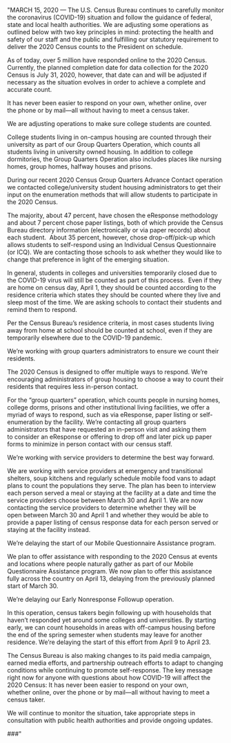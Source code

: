"MARCH 15, 2020 — The U.S. Census Bureau continues to carefully monitor the coronavirus (COVID-19) situation and follow the guidance of federal, state and local health authorities. We are adjusting some operations as outlined below with two key principles in mind: protecting the health and safety of our staff and the public and fulfilling our statutory requirement to deliver the 2020 Census counts to the President on schedule.  

As of today, over 5 million have responded online to the 2020 Census. Currently, the planned completion date for data collection for the 2020 Census is July 31, 2020, however, that date can and will be adjusted if necessary as the situation evolves in order to achieve a complete and accurate count.

It has never been easier to respond on your own, whether online, over the phone or by mail—all without having to meet a census taker.

We are adjusting operations to make sure college students are counted.

College students living in on-campus housing are counted through their university as part of our Group Quarters Operation, which counts all students living in university owned housing. In addition to college dormitories, the Group Quarters Operation also includes places like nursing homes, group homes, halfway houses and prisons. 

During our recent 2020 Census Group Quarters Advance Contact operation we contacted college/university student housing administrators to get their input on the enumeration methods that will allow students to participate in the 2020 Census.

The majority, about 47 percent, have chosen the eResponse methodology and about 7 percent chose paper listings, both of which provide the Census Bureau directory information (electronically or via paper records) about each student.  About 35 percent, however, chose drop-off/pick-up which allows students to self-respond using an Individual Census Questionnaire (or ICQ). We are contacting those schools to ask whether they would like to change that preference in light of the emerging situation. 

In general, students in colleges and universities temporarily closed due to the COVID-19 virus will still be counted as part of this process.  Even if they are home on census day, April 1, they should be counted according to the residence criteria which states they should be counted where they live and sleep most of the time. We are asking schools to contact their students and remind them to respond.

Per the Census Bureau’s residence criteria, in most cases students living away from home at school should be counted at school, even if they are temporarily elsewhere due to the COVID-19 pandemic.

We’re working with group quarters administrators to ensure we count their residents.

The 2020 Census is designed to offer multiple ways to respond. We’re encouraging administrators of group housing to choose a way to count their residents that requires less in-person contact.

For the “group quarters” operation, which counts people in nursing homes, college dorms, prisons and other institutional living facilities, we offer a myriad of ways to respond, such as via eResponse, paper listing or self-enumeration by the facility.
We’re contacting all group quarters administrators that have requested an in-person visit and asking them to consider an eResponse or offering to drop off and later pick up paper forms to minimize in person contact with our census staff. 

We’re working with service providers to determine the best way forward.

We are working with service providers at emergency and transitional shelters, soup kitchens and regularly schedule mobile food vans to adapt plans to count the populations they serve.
The plan has been to interview each person served a meal or staying at the facility at a date and time the service providers choose between March 30 and April 1.
We are now contacting the service providers to determine whether they will be open between March 30 and April 1 and whether they would be able to provide a paper listing of census response data for each person served or staying at the facility instead.  

We’re delaying the start of our Mobile Questionnaire Assistance program.

We plan to offer assistance with responding to the 2020 Census at events and locations where people naturally gather as part of our Mobile Questionnaire Assistance program.
We now plan to offer this assistance fully across the country on April 13, delaying from the previously planned start of March 30.

We’re delaying our Early Nonresponse Followup operation.

In this operation, census takers begin following up with households that haven’t responded yet around some colleges and universities. By starting early, we can count households in areas with off-campus housing before the end of the spring semester when students may leave for another residence. We’re delaying the start of this effort from April 9 to April 23.

The Census Bureau is also making changes to its paid media campaign, earned media efforts, and partnership outreach efforts to adapt to changing conditions while continuing to promote self-response. The key message right now for anyone with questions about how COVID-19 will affect the 2020 Census: It has never been easier to respond on your own, whether online, over the phone or by mail—all without having to meet a census taker.

We will continue to monitor the situation, take appropriate steps in consultation with public health authorities and provide ongoing updates.

###"